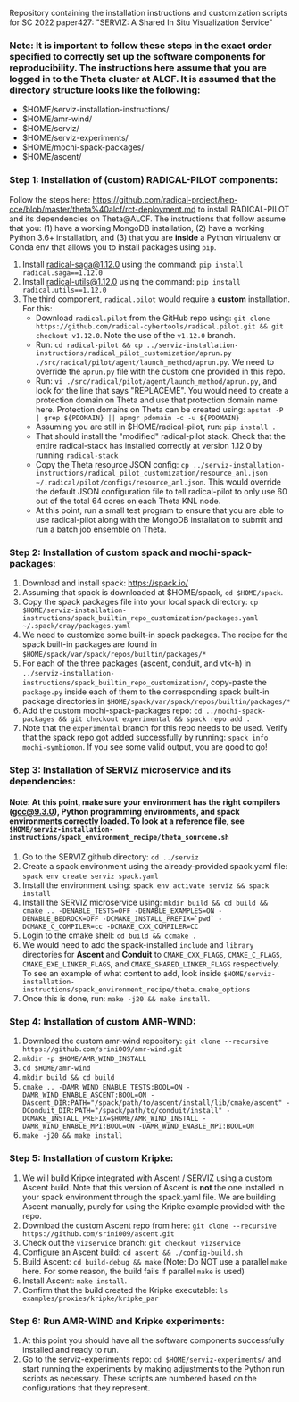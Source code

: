 Repository containing the installation instructions and customization scripts for SC 2022 paper427: "SERVIZ: A Shared In Situ Visualization Service"

### Note: It is important to follow these steps in the exact order specified to correctly set up the software components for reproducibility. The instructions here assume that you are logged in to the Theta cluster at ALCF. It is assumed that the directory structure looks like the following:
  * $HOME/serviz-installation-instructions/
  * $HOME/amr-wind/
  * $HOME/serviz/
  * $HOME/serviz-experiments/
  * $HOME/mochi-spack-packages/
  * $HOME/ascent/

### Step 1: Installation of (custom) RADICAL-PILOT components:

Follow the steps here: https://github.com/radical-project/hep-cce/blob/master/theta%40alcf/rct-deployment.md to install RADICAL-PILOT
and its dependencies on Theta@ALCF. The instructions that follow assume that you: (1) have a working MongoDB installation, (2) have a working Python 3.6+ installation, and (3) that you are **inside** a Python virtualenv or Conda env that allows you to install packages using ```pip```.
1. Install radical-saga@1.12.0 using the command: ```pip install radical.saga==1.12.0```
2. Install radical-utils@1.12.0 using the command: ```pip install radical.utils==1.12.0```
3. The third component, ```radical.pilot``` would require a **custom** installation. For this:
   * Download ```radical.pilot``` from the GitHub repo using: ```git clone https://github.com/radical-cybertools/radical.pilot.git && git checkout v1.12.0```. Note the use of the ```v1.12.0``` branch. 
   * Run: ```cd radical-pilot && cp ../serviz-installation-instructions/radical_pilot_customization/aprun.py ./src/radical/pilot/agent/launch_method/aprun.py```. We need to override the ```aprun.py``` file with the custom one provided in this repo.
   * Run: ```vi ./src/radical/pilot/agent/launch_method/aprun.py```, and look for the line that says "REPLACEME". You would need to create a protection domain on Theta and use that protection domain name here. Protection domains on Theta can be created using: ```apstat -P | grep ${PDOMAIN} || apmgr pdomain -c -u ${PDOMAIN}```
   * Assuming you are still in $HOME/radical-pilot, run: ```pip install .```
   * That should install the "modified" radical-pilot stack. Check that the entire radical-stack has installed correctly at version 1.12.0 by running ```radical-stack```
   * Copy the Theta resource JSON config: ```cp ../serviz-installation-instructions/radical_pilot_customization/resource_anl.json ~/.radical/pilot/configs/resource_anl.json```. This would override the default JSON configuration file to tell radical-pilot to only use 60 out of the total 64 cores on each Theta KNL node.
   * At this point, run a small test program to ensure that you are able to use radical-pilot along with the MongoDB installation to submit and run a batch job ensemble on Theta. 

### Step 2: Installation of custom spack and mochi-spack-packages:
1. Download and install spack: https://spack.io/ 
2. Assuming that spack is downloaded at $HOME/spack, ```cd $HOME/spack```.
3. Copy the spack packages file into your local spack directory: ```cp  $HOME/serviz-installation-instructions/spack_builtin_repo_customization/packages.yaml ~/.spack/cray/packages.yaml```
4. We need to customize some built-in spack packages. The recipe for the spack built-in packages are found in ```$HOME/spack/var/spack/repos/builtin/packages/*```
5. For each of the three packages (ascent, conduit, and vtk-h) in ```../serviz-installation-instructions/spack_builtin_repo_customization/```, copy-paste the ```package.py``` inside each of them to the corresponding spack built-in package directories in ```$HOME/spack/var/spack/repos/builtin/packages/*```
6. Add the custom mochi-spack-packages repo: ```cd ../mochi-spack-packages && git checkout experimental && spack repo add .```
7. Note that the ```experimental``` branch for this repo needs to be used. Verify that the spack repo got added successfully by running: ```spack info mochi-symbiomon```. If you see some valid output, you are good to go!

### Step 3: Installation of SERVIZ microservice and its dependencies:
#### Note: At this point, make sure your environment has the right compilers (gcc@9.3.0), Python programming environments, and spack environments correctly loaded. To look at a reference file, see ```$HOME/serviz-installation-instructions/spack_environment_recipe/theta_sourceme.sh```
1. Go to the SERVIZ github directory: ```cd ../serviz```
2. Create a spack environment using the already-provided spack.yaml file: ```spack env create serviz spack.yaml```
3. Install the environment using: ```spack env activate serviz && spack install```
4. Install the SERVIZ microservice using: ```mkdir build && cd build && cmake .. -DENABLE_TESTS=OFF -DENABLE_EXAMPLES=ON -DENABLE_BEDROCK=OFF -DCMAKE_INSTALL_PREFIX=`pwd` -DCMAKE_C_COMPILER=cc -DCMAKE_CXX_COMPILER=CC```
5. Login to the cmake shell: ```cd build && ccmake .```
6. We would need to add the spack-installed ```include``` and ```library``` directories for **Ascent** and **Conduit** to ```CMAKE_CXX_FLAGS```, ```CMAKE_C_FLAGS```, ```CMAKE_EXE_LINKER_FLAGS```, and ```CMAKE_SHARED_LINKER_FLAGS``` respectively. To see an example of what content to add, look inside ```$HOME/serviz-installation-instructions/spack_environment_recipe/theta.cmake_options```
7. Once this is done, run: ```make -j20 && make install```. 

### Step 4: Installation of custom AMR-WIND:
1. Download the custom amr-wind repository: ```git clone --recursive https://github.com/srini009/amr-wind.git```
2. ```mkdir -p $HOME/AMR_WIND_INSTALL```
3. ```cd $HOME/amr-wind```
4. ```mkdir build && cd build```
5. ```cmake .. -DAMR_WIND_ENABLE_TESTS:BOOL=ON -DAMR_WIND_ENABLE_ASCENT:BOOL=ON -DAscent_DIR:PATH="/spack/path/to/ascent/install/lib/cmake/ascent" -DConduit_DIR:PATH="/spack/path/to/conduit/install" -DCMAKE_INSTALL_PREFIX=$HOME/AMR_WIND_INSTALL -DAMR_WIND_ENABLE_MPI:BOOL=ON -DAMR_WIND_ENABLE_MPI:BOOL=ON```
6. ```make -j20 && make install```

### Step 5: Installation of custom Kripke:
1. We will build Kripke integrated with Ascent / SERVIZ using a custom Ascent build. Note that this version of Ascent is **not** the one 
installed in your spack environment through the spack.yaml file. We are building Ascent manually, purely for using the Kripke example provided with the repo.
2. Download the custom Ascent repo from here: ```git clone --recursive https://github.com/srini009/ascent.git```
3. Check out the ```vizservice``` branch: ```git checkout vizservice```
4. Configure an Ascent build: ```cd ascent && ./config-build.sh```
5. Build Ascent: ```cd build-debug && make``` (Note: Do NOT use a parallel ```make``` here. For some reason, the build fails if parallel ```make``` is used)
6. Install Ascent: ```make install```.
7. Confirm that the build created the Kripke executable: ```ls examples/proxies/kripke/kripke_par```

### Step 6: Run AMR-WIND and Kripke experiments:
1. At this point you should have all the software components successfully installed and ready to run.
2. Go to the serviz-experiments repo: ```cd $HOME/serviz-experiments/``` and start running the experiments by making adjustments to the Python run scripts as necessary. These scripts are numbered based on the configurations that they represent.
